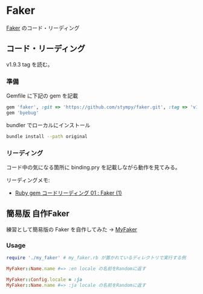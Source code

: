 # Faker

[Faker](https://github.com/stympy/faker) のコード・リーディング

## コード・リーディング

v1.9.3 tag を読む。

### 準備

Gemfile に下記の gem を記載

```ruby
gem 'faker', :git => 'https://github.com/stympy/faker.git', :tag => 'v1.9.3'
gem 'byebug'
```

bundler でローカルにインストール

```bash
bundle install --path original
```

### リーディング

コード中の気になる箇所に binding.pry を記載しながら動作を見てみる。

リーディングメモ:
* [Ruby gem コードリーディング 01 : Faker (1)](https://tkata117.hatenablog.com/entry/2019/05/06/132039)


## 簡易版 自作Faker

練習として簡易版の Faker を自作してみた → [MyFaker](lib)


### Usage

```ruby
require './my_faker' # my_faker.rb が置かれているディレクトリで実行する例

MyFaker::Name.name #=> :en locale の名前をRandomに返す

MyFaker::Config.locale = :ja
MyFaker::Name.name #=> :ja locale の名前をRandomに返す
```
